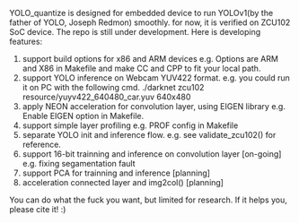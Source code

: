 YOLO_quantize is designed for embedded device to run YOLOv1(by the father of YOLO, Joseph Redmon) smoothly. for now, it is verified on ZCU102 SoC device. 
The repo is still under development. Here is developing features:
1. support build options for x86 and ARM devices 
   e.g. Options are ARM and X86 in Makefile and make CC and CPP to fit your local path.
2. support YOLO inference on Webcam YUV422 format. 
   e.g. you could run it on PC with the following cmd.
   ./darknet zcu102 resource/yuyv422_640480_car.yuv 640x480
3. apply NEON acceleration for convolution layer, using EIGEN library 
   e.g. Enable EIGEN option in Makefile.
4. support simple layer profiling
   e.g. PROF config in Makefile
5. separate YOLO init and inference flow.
   e.g. see validate_zcu102() for reference.
6. support 16-bit trainning and inference on convolution layer [on-going]
   e.g. fixing segamentation fault
7. support PCA for trainning and inference [planning]
8. acceleration connected layer and img2col() [planning]

You can do what the fuck you want, but limited for research. 
If it helps you, please cite it!  :)



